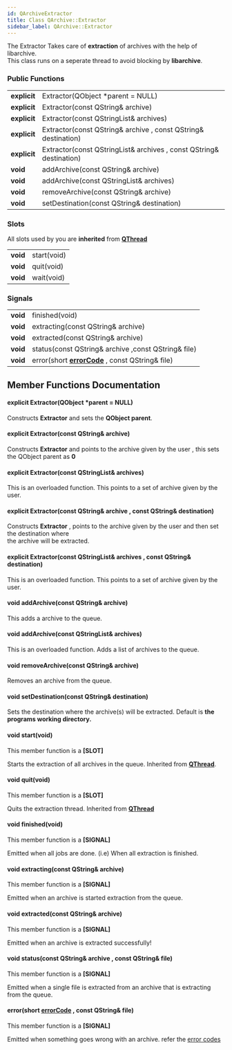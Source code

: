 ```yaml
---
id: QArchiveExtractor
title: Class QArchive::Extractor
sidebar_label: QArchive::Extractor
---
```


The Extractor Takes care of **extraction** of archives with the help of libarchive.   
This class runs on a seperate thread to avoid blocking by **libarchive**.

### Public Functions

|                                   |                                                                                   |
|-----------------------------------|-----------------------------------------------------------------------------------|
| **explicit**                      | Extractor(QObject *parent = NULL)                                                 |
| **explicit**                      | Extractor(const QString& archive)                                                 |
| **explicit**                      | Extractor(const QStringList& archives)                                            |
| **explicit**                      | Extractor(const QString& archive , const QString& destination)                    |
| **explicit**                      | Extractor(const QStringList& archives , const QString& destination)               |
| **void**                          | addArchive(const QString& archive)                                                |
| **void**                          | addArchive(const QStringList& archives)                                           |
| **void**                          | removeArchive(const QString& archive)                                             |
| **void**                          | setDestination(const QString& destination)                                        |

### Slots

All slots used by you are **inherited** from **[QThread](http://doc.qt.io/qt-5/qthread.html)**

|               |             |
|---------------|-------------|
| **void**  	| start(void) |
| **void**      | quit(void)  |
| **void**      | wait(void)  |

### Signals

|                     |                                                                                 |
|---------------------|---------------------------------------------------------------------------------|
| **void**            | finished(void)                        	                                        |
| **void**    	      | extracting(const QString& archive)                                              |
| **void**    	      | extracted(const QString& archive)      	                                        |
| **void**            | status(const QString& archive ,const QString& file)                             |
| **void**  	      | error(short **[errorCode](QArchiveErrorCodes.md)** , const QString& file)	    |    


## Member Functions Documentation

#### explicit Extractor(QObject *parent = NULL)

Constructs **Extractor** and sets the **QObject parent**.

#### explicit Extractor(const QString& archive)

Constructs **Extractor** and points to the archive given by the user , this sets the QObject parent as **0**

#### explicit Extractor(const QStringList& archives)

This is an overloaded function. This points to a set of archive given by the user.

#### explicit Extractor(const QString& archive , const QString& destination) 

Constructs **Extractor** , points to the archive given by the user and then set the destination where   
the archive will be extracted.

#### explicit Extractor(const QStringList& archives , const QString& destination) 

This is an overloaded function. This points to a set of archive given by the user.

#### void addArchive(const QString& archive)

This adds a archive to the queue.

#### void addArchive(const QStringList& archives)

This is an overloaded function. Adds a list of archives to the queue.

#### void removeArchive(const QString& archive)

Removes an archive from the queue.

#### void setDestination(const QString& destination)

Sets the destination where the archive(s) will be extracted. Default is **the programs working directory.**

#### void start(void)
This member function is a **[SLOT]**

Starts the extraction of all archives in the queue. Inherited from **[QThread](http://doc.qt.io/qt-5/qthread.html)**.

#### void quit(void)
This member function is a **[SLOT]**

Quits the extraction thread. Inherited from **[QThread](http://doc.qt.io/qt-5/qthread.html)**

#### void finished(void)
This member function is a **[SIGNAL]** 

Emitted when all jobs are done. (i.e) When all extraction is finished.

#### void extracting(const QString& archive)
This member function is a **[SIGNAL]**

Emitted when an archive is started extraction from the queue.

#### void extracted(const QString& archive)
This member function is a **[SIGNAL]**

Emitted when an archive is extracted successfully!

#### void status(const QString& archive , const QString& file)
This member function is a **[SIGNAL]**

Emitted when a single file is extracted from an archive that is extracting from the queue.

#### error(short **[errorCode](QArchiveErrorCodes.md)** , const QString& file)
This member function is a **[SIGNAL]**

Emitted when something goes wrong with an archive. refer the [error codes](QArchiveErrorCodes.md)


